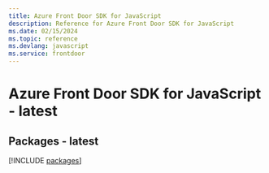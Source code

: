 ```yaml
---
title: Azure Front Door SDK for JavaScript
description: Reference for Azure Front Door SDK for JavaScript
ms.date: 02/15/2024
ms.topic: reference
ms.devlang: javascript
ms.service: frontdoor
---
```

# Azure Front Door SDK for JavaScript - latest
## Packages - latest
[!INCLUDE [packages](front-door-index.md)]